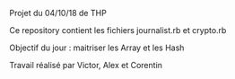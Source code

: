 Projet du 04/10/18 de THP
 
Ce repository contient les fichiers journalist.rb et crypto.rb

Objectif du jour : maitriser les Array et les Hash

Travail réalisé par Victor, Alex et Corentin
